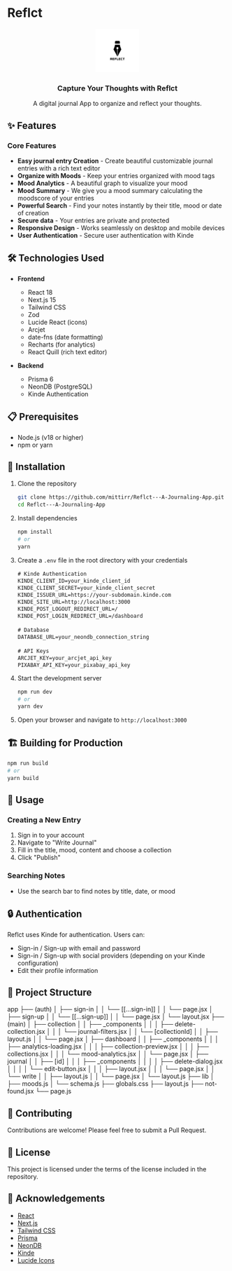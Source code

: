 # Reflct

<div align="center">
  <img src="public/favicon.png" alt="Reflct Logo" width="100" />
  <h3>Capture Your Thoughts with Reflct</h3>
  <p>A digital journal App to organize and reflect your thoughts.</p>
</div>

## ✨ Features

### Core Features
- **Easy journal entry Creation** - Create beautiful customizable journal entries with a rich text editor
- **Organize with Moods** - Keep your entries organized with mood tags
- **Mood Analytics** - A beautiful graph to visualize your mood
- **Mood Summary** - We give you a mood summary calculating the moodscore of your entries
- **Powerful Search** - Find your notes instantly by their title, mood or date of creation
- **Secure data** - Your entries are private and protected
- **Responsive Design** - Works seamlessly on desktop and mobile devices
- **User Authentication** - Secure user authentication with Kinde

## 🛠️ Technologies Used

- **Frontend**
  - React 18
  - Next.js 15
  - Tailwind CSS
  - Zod
  - Lucide React (icons)
  - Arcjet
  - date-fns (date formatting)
  - Recharts (for analytics)
  - React Quill (rich text editor)

- **Backend**
  - Prisma 6
  - NeonDB (PostgreSQL)
  - Kinde Authentication

## 📋 Prerequisites

- Node.js (v18 or higher)
- npm or yarn

## 🚀 Installation

1. Clone the repository
   ```bash
   git clone https://github.com/mittirr/Reflct---A-Journaling-App.git
   cd Reflct---A-Journaling-App
   ```

2. Install dependencies
   ```bash
   npm install
   # or
   yarn
   ```

3. Create a `.env` file in the root directory with your credentials
   ```
   # Kinde Authentication
   KINDE_CLIENT_ID=your_kinde_client_id
   KINDE_CLIENT_SECRET=your_kinde_client_secret
   KINDE_ISSUER_URL=https://your-subdomain.kinde.com
   KINDE_SITE_URL=http://localhost:3000
   KINDE_POST_LOGOUT_REDIRECT_URL=/
   KINDE_POST_LOGIN_REDIRECT_URL=/dashboard

   # Database
   DATABASE_URL=your_neondb_connection_string

   # API Keys
   ARCJET_KEY=your_arcjet_api_key
   PIXABAY_API_KEY=your_pixabay_api_key
   ```

4. Start the development server
   ```bash
   npm run dev
   # or
   yarn dev
   ```

5. Open your browser and navigate to `http://localhost:3000`

## 🏗️ Building for Production

```bash
npm run build
# or
yarn build
```

## 📱 Usage

### Creating a New Entry
1. Sign in to your account
2. Navigate to "Write Journal"
3. Fill in the title, mood, content and choose a collection
4. Click "Publish"

### Searching Notes
- Use the search bar to find notes by title, date, or mood

## 🔒 Authentication

Reflct uses Kinde for authentication. Users can:
- Sign-in / Sign-up with email and password
- Sign-in / Sign-up with social providers (depending on your Kinde configuration)
- Edit their profile information

## 🧩 Project Structure
app
├── (auth)
│   ├── sign-in
│   │   └── [[...sign-in]]
│   │       └── page.jsx
│   ├── sign-up
│   │   └── [[...sign-up]]
│   │       └── page.jsx
│   └── layout.jsx
├── (main)
│   ├── collection
│   │   ├── _components
│   │   │   ├── delete-collection.jsx
│   │   │   └── journal-filters.jsx
│   │   └── [collectionId]
│   │       ├── layout.js
│   │       └── page.jsx
│   ├── dashboard
│   │   ├── _components
│   │   │   ├── analytics-loading.jsx
│   │   │   ├── collection-preview.jsx
│   │   │   ├── collections.jsx
│   │   │   └── mood-analytics.jsx
│   │   └── page.jsx
│   ├── journal
│   │   ├── [id]
│   │   │   ├── _components
│   │   │   │   ├── delete-dialog.jsx
│   │   │   │   └── edit-button.jsx
│   │   │   ├── layout.jsx
│   │   │   └── page.jsx
│   │   └── write
│   │       ├── layout.js
│   │       └── page.jsx
│   └── layout.js
├── lib
│   ├── moods.js
│   └── schema.js
├── globals.css
├── layout.js
├── not-found.jsx
└── page.js

## 🤝 Contributing

Contributions are welcome! Please feel free to submit a Pull Request.

## 📄 License

This project is licensed under the terms of the license included in the repository.

## 🙏 Acknowledgements

- [React](https://reactjs.org/)
- [Next.js](https://nextjs.org/)
- [Tailwind CSS](https://tailwindcss.com/)
- [Prisma](https://www.prisma.io/)
- [NeonDB](https://console.neon.tech/app/)
- [Kinde](https://kinde.com/)
- [Lucide Icons](https://lucide.dev/)
